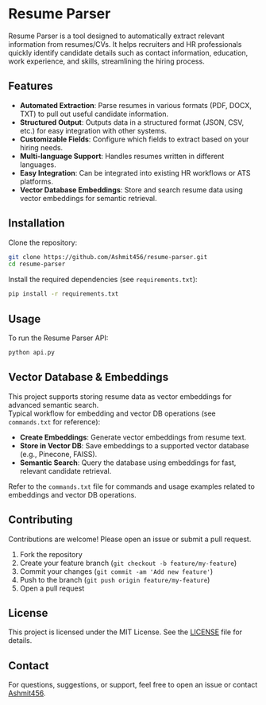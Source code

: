 # Resume Parser

Resume Parser is a tool designed to automatically extract relevant information from resumes/CVs. It helps recruiters and HR professionals quickly identify candidate details such as contact information, education, work experience, and skills, streamlining the hiring process.

## Features

- **Automated Extraction**: Parse resumes in various formats (PDF, DOCX, TXT) to pull out useful candidate information.
- **Structured Output**: Outputs data in a structured format (JSON, CSV, etc.) for easy integration with other systems.
- **Customizable Fields**: Configure which fields to extract based on your hiring needs.
- **Multi-language Support**: Handles resumes written in different languages.
- **Easy Integration**: Can be integrated into existing HR workflows or ATS platforms.
- **Vector Database Embeddings**: Store and search resume data using vector embeddings for semantic retrieval.

## Installation

Clone the repository:

```bash
git clone https://github.com/Ashmit456/resume-parser.git
cd resume-parser
```

Install the required dependencies (see `requirements.txt`):

```bash
pip install -r requirements.txt
```

## Usage

To run the Resume Parser API:

```bash
python api.py
```

## Vector Database & Embeddings

This project supports storing resume data as vector embeddings for advanced semantic search.  
Typical workflow for embedding and vector DB operations (see `commands.txt` for reference):

- **Create Embeddings**: Generate vector embeddings from resume text.
- **Store in Vector DB**: Save embeddings to a supported vector database (e.g., Pinecone, FAISS).
- **Semantic Search**: Query the database using embeddings for fast, relevant candidate retrieval.

Refer to the `commands.txt` file for commands and usage examples related to embeddings and vector DB operations.

## Contributing

Contributions are welcome! Please open an issue or submit a pull request.

1. Fork the repository
2. Create your feature branch (`git checkout -b feature/my-feature`)
3. Commit your changes (`git commit -am 'Add new feature'`)
4. Push to the branch (`git push origin feature/my-feature`)
5. Open a pull request

## License

This project is licensed under the MIT License. See the [LICENSE](LICENSE) file for details.

## Contact

For questions, suggestions, or support, feel free to open an issue or contact [Ashmit456](https://github.com/Ashmit456).
